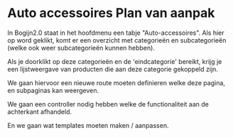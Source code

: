 # Auto accessoires Plan van aanpak

In Bogijn2.0 staat in het hoofdmenu een tabje "Auto-accessoires". Als hier op word geklikt, komt er een overzicht met categorieën en subcategorieën (welke ook weer subcategorieën kunnen hebben).

Als je doorklikt op deze categorieën en de 'eindcategorie' bereikt, krijg je een lijstweergave van producten die aan deze categorie gekoppeld zijn.

We gaan hiervoor een nieuwe route moeten definieren welke deze pagina, en subpaginas kan weergeven.

We gaan een controller nodig hebben welke de functionaliteit aan de achterkant afhandeld.

En we gaan wat templates moeten maken / aanpassen.